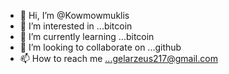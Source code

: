 - 👋 Hi, I’m @Kowmowmuklis
- 👀 I’m interested in ...bitcoin
- 🌱 I’m currently learning ...bitcoin
- 💞️ I’m looking to collaborate on ...github
- 📫 How to reach me ...gelarzeus217@gmail.com

<!---
Kowmowmuklis/Kowmowmuklis is a ✨ special ✨ repository because its `README.md` (this file) appears on your GitHub profile.
You can click the Preview link to take a look at your changes.
--->
